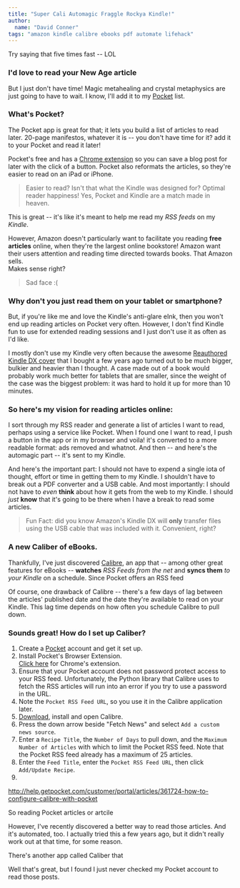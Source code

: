 ```yaml
---
title: "Super Cali Automagic Fraggle Rockya Kindle!"
author:
  name: "David Conner"
tags: "amazon kindle calibre ebooks pdf automate lifehack"
---
```


Try saying that five times fast -- LOL

### I'd love to read your New Age article

But I just don't have time!  Magic metahealing and crystal metaphysics are just going to have to wait.
 I know, I'll add it to my [Pocket](https://getpocket.com) list.  
 
### What's Pocket? 

The Pocket app is great for that; it lets you build a list of articles to read later.  20-page manifestos, 
whatever it is -- you don't have time for it?  add it to your Pocket and read it later!

Pocket's free and has a 
[Chrome extension](https://chrome.google.com/webstore/detail/save-to-pocket/niloccemoadcdkdjlinkgdfekeahmflj?hl=en)
so you can save a blog post for later with the click of a button.  Pocket also reformats the articles, so they're 
easier to read on an iPad or iPhone.  

> Easier to read?  Isn't that what the Kindle was designed for?  Optimal reader happiness!
> Yes, Pocket and Kindle are a match made in heaven.

This is great -- it's like it's meant to help me read my *RSS feeds* on my *Kindle*.

However, Amazon doesn't particularly want to facilitate you reading **free articles** online, when they're the 
largest online bookstore! Amazon want their users attention and reading time directed towards books.  That Amazon sells.  
Makes sense right?

> Sad face :(
 
### Why don't you just read them on your tablet or smartphone?

But, if you're like me and love the Kindle's anti-glare eInk, then you won't end up reading articles on Pocket 
very often.  However, I don't find Kindle fun to use for extended reading sessions and I just don't use it
as often as I'd like.

I mostly don't use my Kindle very often because the awesome 
[Reauthored Kindle DX cover](http://www.reauthored.com/products/kindle-dx-book-case) that I bought a few years ago 
turned out to be much bigger, bulkier and heavier than I thought.  A case made out of a book would probably work much
better for tablets that are smaller, since the weight of the case was the biggest problem: it was hard to hold it up
for more than 10 minutes.

### So here's my vision for reading articles online:

I sort through my RSS reader and generate a list of articles I want to read, perhaps using a service like Pocket.  When
I found one I want to read, I push a button in the app or in my browser and voila! it's converted to a more 
readable format: ads removed and whatnot.  And then -- and here's the automagic part -- it's sent to my Kindle.

And here's the important part: I should not have to expend a single iota of thought, effort or time in getting them to my
Kindle.  I shouldn't have to break out a PDF converter and a USB cable.  And most importantly: I should not have to 
*even* **think** about how it gets from the web to my Kindle.  I should *just* **know** that it's going to be there
when I have a break to read some articles.

> Fun Fact: did you know Amazon's Kindle DX will **only** transfer files using the USB cable that was included with it.
> Convenient, right?

### A new Caliber of eBooks.

Thankfully, I've just discovered [Calibre](http://calibre-ebook.com/), an app that -- among other great features for 
eBooks -- **watches** *RSS Feeds from the net* and **syncs them** *to your Kindle* on a schedule.  Since Pocket offers 
an RSS feed 

Of course, one drawback of Calibre -- there's a few days of lag between the articles' published date and the date 
they're available to read on your Kindle.  This lag time depends on how often you schedule Calibre to pull down.

### Sounds great! How do I set up Caliber?

1. Create a [Pocket](http://getpocket.com) account and get it set up.
1. Install Pocket's Browser Extension.  
  [Click here](https://chrome.google.com/webstore/detail/save-to-pocket/niloccemoadcdkdjlinkgdfekeahmflj?hl=en) 
  for Chrome's extension.
1. Ensure that your Pocket account does not password protect access to your RSS feed.  Unfortunately, the Python
  library that Calibre uses to fetch the RSS articles will run into an error if you try to use a password in the URL.
1. Note the `Pocket RSS Feed URL`, so you use it in the Calibre application later.
1. [Download](http://calibre-ebook.com/download), install and open Calibre.
1. Press the down arrow beside "Fetch News" and select `Add a custom news source`.
1. Enter a `Recipe Title`, the `Number of Days` to pull down, and the `Maximum Number of Articles` with which to limit 
  the Pocket RSS feed.  Note that the Pocket RSS feed already has a maximum of 25 articles.
1. Enter the `Feed Title`, enter the `Pocket RSS Feed URL`, then click `Add/Update Recipe`.
1.

http://help.getpocket.com/customer/portal/articles/361724-how-to-configure-calibre-with-pocket

So reading Pocket articles or artcile

However, I've recently discovered a better way to read those articles.  And it's automated, too.  I actually tried this a few years ago, but it didn't really work out at that time, for some reason.

There's another app called Caliber that 

Well that's great, but I found I just never checked my Pocket account to read those posts.  